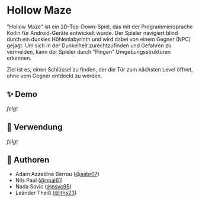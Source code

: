 # Hollow Maze

"Hollow Maze" ist ein 2D-Top-Down-Spiel, das mit der Programmiersprache Kotlin für Android-Geräte entwickelt wurde. 
Der Spieler navigiert blind durch ein dunkles Höhlenlabyrinth und wird dabei von einem Gegner (NPC) gejagt. Um sich in der Dunkelheit zurechtzufinden und Gefahren zu vermeiden, kann der Spieler durch "Pingen" Umgebungsstrukturen erkennen.

Ziel ist es, einen Schlüssel zu finden, der die Tür zum nächsten Level öffnet, ohne vom Gegner entdeckt zu werden.

## ✨ Demo
_folgt_

## 🚀 Verwendung
_folgt_

## 👥 Authoren
- Adam Azzedine Berrou ([@aabr07](https://git.thm.de/aabr07))
- Nils Paul ([@npal61](https://git.thm.de/npal61))
- Nada Savic ([@nsvc95](https://git.thm.de/nsvc95))
- Leander Theiß ([@lths23](https://git.thm.de/lths23))
